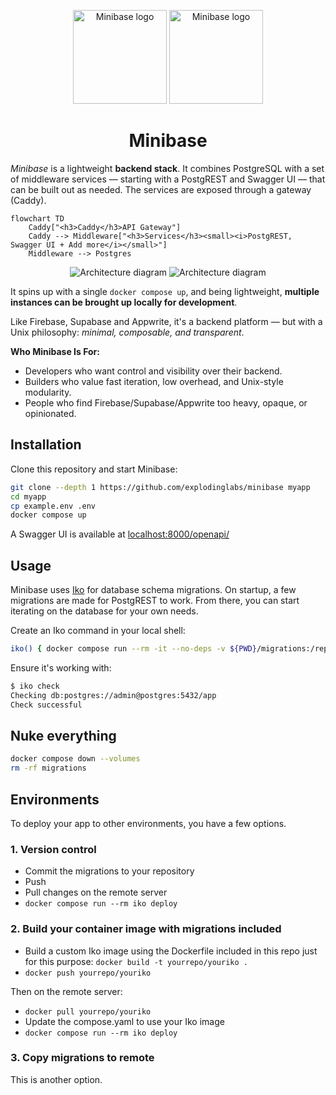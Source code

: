 <p align="center">
  <img alt="Minibase logo" height="150" src="https://github.com/explodinglabs/minibase/blob/main/images/logo-light.png?raw=true#gh-light-mode-only" />
  <img alt="Minibase logo" height="150" src="https://github.com/explodinglabs/minibase/blob/main/images/logo-dark.png?raw=true#gh-dark-mode-only" />
</p>

<h1 align="center">
  Minibase
</h1>

_Minibase_ is a lightweight **backend stack**. It combines PostgreSQL with a
set of middleware services — starting with a PostgREST and Swagger UI — that can be
built out as needed. The services are exposed through a gateway (Caddy).

```mermaid
flowchart TD
    Caddy["<h3>Caddy</h3>API Gateway"]
    Caddy --> Middleware["<h3>Services</h3><small><i>PostgREST, Swagger UI + Add more</i></small>"]
    Middleware --> Postgres
```

<p align="center">
  <img alt="Architecture diagram" src="https://github.com/explodinglabs/minibase/blob/main/images/architecture-light.svg?raw=true#gh-light-mode-only" />
  <img alt="Architecture diagram" src="https://github.com/explodinglabs/minibase/blob/main/images/architecture-dark.svg?raw=true#gh-dark-mode-only" />
</p>

It spins up with a single `docker compose up`, and being lightweight,
**multiple instances can be brought up locally for development**.

Like Firebase, Supabase and Appwrite, it's a backend platform — but with a Unix
philosophy: _minimal, composable, and transparent_.

**Who Minibase Is For:**

- Developers who want control and visibility over their backend.
- Builders who value fast iteration, low overhead, and Unix-style modularity.
- People who find Firebase/Supabase/Appwrite too heavy, opaque, or opinionated.

## Installation

Clone this repository and start Minibase:

```sh
git clone --depth 1 https://github.com/explodinglabs/minibase myapp
cd myapp
cp example.env .env
docker compose up
```

A Swagger UI is available at
[localhost:8000/openapi/](http://localhost:8000/openapi/)

## Usage

Minibase uses [Iko](https://github.com/explodinglabs/iko) for database schema
migrations. On startup, a few migrations are made for PostgREST to work. From
there, you can start iterating on the database for your own needs.

Create an Iko command in your local shell:

```sh
iko() { docker compose run --rm -it --no-deps -v ${PWD}/migrations:/repo:rw -v ${PWD}/scripts:/scripts:ro -v ${PWD}/caddy/conf:/etc/caddy:ro --env CADDY_AUTO_HTTPS=off iko "$@" }
```

Ensure it's working with:

```sh
$ iko check
Checking db:postgres://admin@postgres:5432/app
Check successful
```

## Nuke everything

```sh
docker compose down --volumes
rm -rf migrations
```

## Environments

To deploy your app to other environments, you have a few options.

### 1. Version control

- Commit the migrations to your repository
- Push
- Pull changes on the remote server
- `docker compose run --rm iko deploy`

### 2. Build your container image with migrations included

- Build a custom Iko image using the Dockerfile included in this repo just for
  this purpose: `docker build -t yourrepo/youriko .`
- `docker push yourrepo/youriko`

Then on the remote server:

- `docker pull yourrepo/youriko`
- Update the compose.yaml to use your Iko image
- `docker compose run --rm iko deploy`

### 3. Copy migrations to remote

This is another option.
